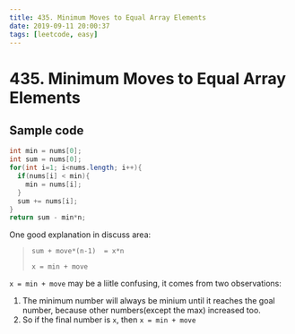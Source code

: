 ```yaml
---
title: 435. Minimum Moves to Equal Array Elements
date: 2019-09-11 20:00:37
tags: [leetcode, easy]
---
```


# 435. Minimum Moves to Equal Array Elements

## Sample code

```java
int min = nums[0];
int sum = nums[0];
for(int i=1; i<nums.length; i++){
  if(nums[i] < min){
    min = nums[i];
  }
  sum += nums[i];
}
return sum - min*n;
```

One good explanation in discuss area:

> `sum + move*(n-1)  = x*n`
>
> `x = min + move`

`x = min + move` may be a liitle confusing, it comes from two observations:

1. The minimum number will always be minium until it reaches the goal number, because other numbers(except the max)  increased too.
2. So if the final number is `x`, then `x = min + move` 